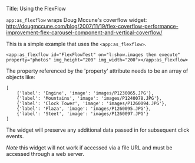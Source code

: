 Title: Using the FlexFlow

`app:as_flexflow` wraps Doug Mccune's coverflow widget: http://dougmccune.com/blog/2007/11/19/flex-coverflow-performance-improvement-flex-carousel-component-and-vertical-coverflow/

This is a simple example that uses the `<app:as_flexflow>`.
	
	<app:as_flexflow id="FlexFlowTest" on="l:show.images then execute" property="photos" img_height="200" img_width="200"></app:as_flexflow>
	
The property referenced by the 'property' attribute needs to be an array of objects like:

    [
        {'label': 'Engine', 'image': 'images/P1230065.JPG'},
        {'label': 'Mountains', 'image': 'images/P1240078.JPG'},
        {'label': 'Clock Tower', 'image': 'images/P1260094.JPG'},
        {'label': 'Plaza', 'image': 'images/P1260095.JPG'},
        {'label': 'Steet', 'image': 'images/P1260097.JPG'}
    ]
    
The widget will preserve any additional data passed in for subsequent click events. 
	
*Note* this widget will not work if accessed via a file URL and must be accessed through a web server.  

